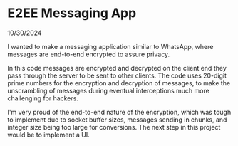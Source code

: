 # E2EE Messaging App

10/30/2024


I wanted to make a messaging application similar to WhatsApp, where messages are end-to-end encrypted to assure privacy.

In this code messages are encrypted and decrypted on the client end they pass through the server to be sent to other clients. The code uses 20-digit prime numbers for the encryption and decryption of messages, to make the unscrambling of messages during eventual interceptions much more challenging for hackers.

I'm very proud of the end-to-end nature of the encryption, which was tough to implement due to socket buffer sizes, messages sending in chunks, and integer size being too large for conversions. The next step in this project would be to implement a UI. 
